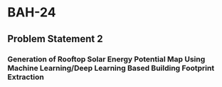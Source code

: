 # BAH-24
## Problem Statement 2
### Generation of Rooftop Solar Energy Potential Map Using Machine Learning/Deep Learning Based Building Footprint Extraction
